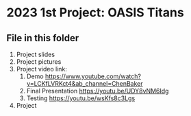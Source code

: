 # 2023 1st Project: OASIS Titans
## File in this folder
1. Project slides
2. Project pictures
3. Project video link:
    1. Demo
        https://www.youtube.com/watch?v=LCKfLVRKct4&ab_channel=ChenBaker
    2. Final Presentation
        https://youtu.be/UDY8vNM6Idg
    3. Testing
        https://youtu.be/wsKfs8c3Lgs
4. Project